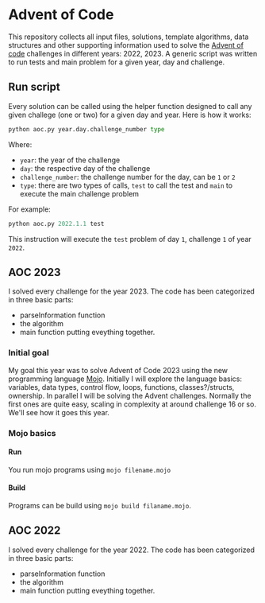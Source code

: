 # Advent of Code

This repository collects all input files, solutions, template algorithms, data structures and other supporting information used to solve the [Advent of code](https://adventofcode.com) challenges in different years: 2022, 2023. A generic script was written to run tests and main problem for a given year, day and challenge. 
## Run script
Every solution can be called using the helper function designed to call any given challege (one or two) for a given day and year. Here is how it works:

```python
python aoc.py year.day.challenge_number type
```

Where:
-   `year`: the year of the challenge
-   `day`:  the respective day of the challenge
-   `challenge_number`: the challenge number for the day, can be `1` or `2`
-   `type`: there are two types of calls, `test` to call the test and `main` to execute the main challenge problem

For example:
```python
python aoc.py 2022.1.1 test
```
This instruction will execute the `test` problem of day `1`, challenge `1` of year `2022`.

## AOC 2023
I solved every challenge for the year 2023. The code has been categorized in three basic parts: 
- parseInformation function 
- the algorithm
- main function putting eveything together.

### Initial goal
My goal this year was to solve Advent of Code 2023 using the new programming language [Mojo](https://docs.modular.com/mojo/). Initially I will explore the language basics: variables, data types, control flow, loops, functions, classes?/structs, ownership. In parallel I will be solving the Advent challenges. Normally the first ones are quite easy, scaling in complexity at around challenge 16 or so. We'll see how it goes this year.

### Mojo basics

#### Run
You run mojo programs using `mojo filename.mojo`

#### Build
Programs can be build using `mojo build filaname.mojo`.

## AOC 2022
I solved every challenge for the year 2022. The code has been categorized in three basic parts: 
- parseInformation function 
- the algorithm
- main function putting eveything together.


